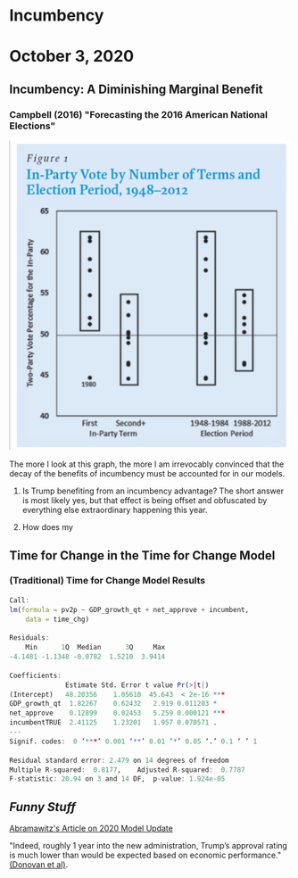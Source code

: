 # Incumbency

# October 3, 2020



## Incumbency: A Diminishing Marginal Benefit


### Campbell (2016) "Forecasting the 2016 American National Elections"

![Pv2P by Terms and Election Period](../figures/incumbency/campbell.png)


The more I look at this graph, the more I am irrevocably convinced that the
decay of the benefits of incumbency must be accounted for in our models.


1) Is Trump benefiting from an incumbency advantage? The short answer is most
likely yes, but that effect is being offset and obfuscated by everything else
extraordinary happening this year.

2) How does my



## Time for Change in the Time for Change Model


### (Traditional) Time for Change Model Results

```r
Call:
lm(formula = pv2p ~ GDP_growth_qt + net_approve + incumbent, 
    data = time_chg)

Residuals:
    Min      1Q  Median      3Q     Max 
-4.1481 -1.1348 -0.0782  1.5210  3.9414 

Coefficients:
              Estimate Std. Error t value Pr(>|t|)    
(Intercept)   48.20356    1.05610  45.643  < 2e-16 ***
GDP_growth_qt  1.82267    0.62432   2.919 0.011203 *  
net_approve    0.12899    0.02453   5.259 0.000121 ***
incumbentTRUE  2.41125    1.23201   1.957 0.070571 .  
---
Signif. codes:  0 ‘***’ 0.001 ‘**’ 0.01 ‘*’ 0.05 ‘.’ 0.1 ‘ ’ 1

Residual standard error: 2.479 on 14 degrees of freedom
Multiple R-squared:  0.8177,	Adjusted R-squared:  0.7787 
F-statistic: 20.94 on 3 and 14 DF,  p-value: 1.924e-05
```






## **_Funny Stuff_**




[Abramawitz's Article on 2020 Model Update](https://centerforpolitics.org/crystalball/articles/its-the-pandemic-stupid-a-simplified-model-for-forecasting-the-2020-presidential-election/)


"Indeed, roughly 1 year into the new administration, Trump’s approval rating is
much lower than would be expected based on economic performance." [(Donovan et al)](https://doi.org/10.1007/s11109-019-09539-8).
